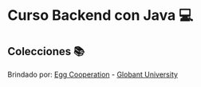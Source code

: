 # Curso Backend con Java :computer:
## Colecciones :books:

Brindado por:
[Egg Cooperation](https://egg.live/) - 
[Globant University](https://university.globant.com/)
